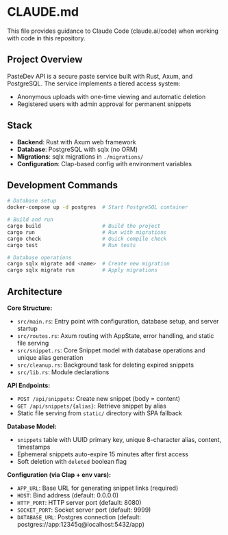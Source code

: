# CLAUDE.md

This file provides guidance to Claude Code (claude.ai/code) when working with code in this repository.

## Project Overview

PasteDev API is a secure paste service built with Rust, Axum, and PostgreSQL. The service implements a tiered access system:
- Anonymous uploads with one-time viewing and automatic deletion
- Registered users with admin approval for permanent snippets

## Stack

- **Backend**: Rust with Axum web framework
- **Database**: PostgreSQL with sqlx (no ORM)
- **Migrations**: sqlx migrations in `./migrations/`
- **Configuration**: Clap-based config with environment variables

## Development Commands

```bash
# Database setup
docker-compose up -d postgres  # Start PostgreSQL container

# Build and run
cargo build                    # Build the project
cargo run                      # Run with migrations
cargo check                    # Quick compile check
cargo test                     # Run tests

# Database operations
cargo sqlx migrate add <name>  # Create new migration
cargo sqlx migrate run         # Apply migrations
```

## Architecture

**Core Structure:**
- `src/main.rs`: Entry point with configuration, database setup, and server startup
- `src/routes.rs`: Axum routing with AppState, error handling, and static file serving
- `src/snippet.rs`: Core Snippet model with database operations and unique alias generation
- `src/cleanup.rs`: Background task for deleting expired snippets
- `src/lib.rs`: Module declarations

**API Endpoints:**
- `POST /api/snippets`: Create new snippet (body = content)
- `GET /api/snippets/{alias}`: Retrieve snippet by alias
- Static file serving from `static/` directory with SPA fallback

**Database Model:**
- `snippets` table with UUID primary key, unique 8-character alias, content, timestamps
- Ephemeral snippets auto-expire 15 minutes after first access
- Soft deletion with `deleted` boolean flag

**Configuration (via Clap + env vars):**
- `APP_URL`: Base URL for generating snippet links (required)
- `HOST`: Bind address (default: 0.0.0.0)
- `HTTP_PORT`: HTTP server port (default: 8080)
- `SOCKET_PORT`: Socket server port (default: 9999)
- `DATABASE_URL`: Postgres connection (default: postgres://app:12345q@localhost:5432/app)
